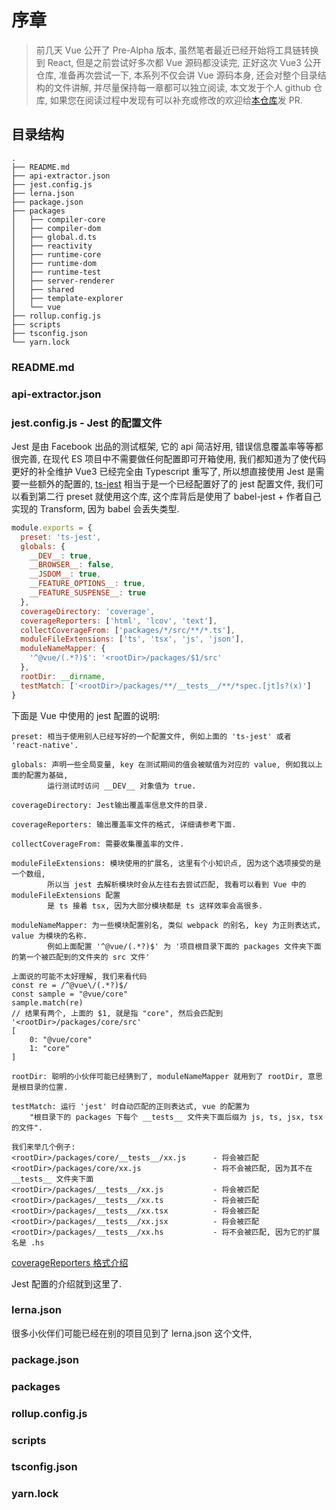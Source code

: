 # 序章

> 前几天 Vue 公开了 Pre-Alpha 版本, 
虽然笔者最近已经开始将工具链转换到 React, 但是之前尝试好多次都 Vue 源码都没读完, 
正好这次 Vue3 公开仓库, 准备再次尝试一下, 本系列不仅会讲 Vue 源码本身, 
还会对整个目录结构的文件讲解, 并尽量保持每一章都可以独立阅读, 本文发于个人 github 仓库,
如果您在阅读过程中发现有可以补充或修改的欢迎给[本仓库](https://github.com/muxi2015/modern-magic/tree/master/blog/Vue3%20Pre-Alpha%20%E6%BA%90%E7%A0%81%E9%98%85%E8%AF%BB%E7%AC%94%E8%AE%B0)发 PR.

## 目录结构

```
.
├── README.md
├── api-extractor.json
├── jest.config.js
├── lerna.json
├── package.json
├── packages
│   ├── compiler-core
│   ├── compiler-dom
│   ├── global.d.ts
│   ├── reactivity
│   ├── runtime-core
│   ├── runtime-dom
│   ├── runtime-test
│   ├── server-renderer
│   ├── shared
│   ├── template-explorer
│   └── vue
├── rollup.config.js
├── scripts
├── tsconfig.json
└── yarn.lock

```

### README.md

### api-extractor.json

### jest.config.js - Jest 的配置文件

Jest 是由 Facebook 出品的测试框架, 它的 api 简洁好用, 错误信息覆盖率等等都很完善, 
在现代 ES 项目中不需要做任何配置即可开箱使用, 我们都知道为了使代码更好的补全维护 Vue3 
已经完全由 Typescript 重写了, 所以想直接使用 Jest 是需要一些额外的配置的, [ts-jest](https://github.com/kulshekhar/ts-jest)
相当于是一个已经配置好了的 jest 配置文件, 我们可以看到第二行 preset 就使用这个库, 这个库背后是使用了 babel-jest + 作者自己实现的 Transform, 因为 babel 会丢失类型.
```javascript
module.exports = {
  preset: 'ts-jest',
  globals: {
    __DEV__: true,
    __BROWSER__: false,
    __JSDOM__: true,
    __FEATURE_OPTIONS__: true,
    __FEATURE_SUSPENSE__: true
  },
  coverageDirectory: 'coverage',
  coverageReporters: ['html', 'lcov', 'text'],
  collectCoverageFrom: ['packages/*/src/**/*.ts'],
  moduleFileExtensions: ['ts', 'tsx', 'js', 'json'],
  moduleNameMapper: {
    '^@vue/(.*?)$': '<rootDir>/packages/$1/src'
  },
  rootDir: __dirname,
  testMatch: ['<rootDir>/packages/**/__tests__/**/*spec.[jt]s?(x)']
}
```
下面是 Vue 中使用的 jest 配置的说明:

```ecmascript 6
preset: 相当于使用别人已经写好的一个配置文件, 例如上面的 'ts-jest' 或者 'react-native'.

globals: 声明一些全局变量, key 在测试期间的值会被赋值为对应的 value, 例如我以上面的配置为基础,
        运行测试时访问 __DEV__ 对象值为 true.
         
coverageDirectory: Jest输出覆盖率信息文件的目录.

coverageReporters: 输出覆盖率文件的格式, 详细请参考下面.

collectCoverageFrom: 需要收集覆盖率的文件.

moduleFileExtensions: 模块使用的扩展名, 这里有个小知识点, 因为这个选项接受的是一个数组, 
        所以当 jest 去解析模块时会从左往右去尝试匹配, 我看可以看到 Vue 中的 moduleFileExtensions 配置
        是 ts 接着 tsx, 因为大部分模块都是 ts 这样效率会高很多.

moduleNameMapper: 为一些模块配置别名, 类似 webpack 的别名, key 为正则表达式, value 为模块的名称. 
        例如上面配置 '^@vue/(.*?)$' 为 '项目根目录下面的 packages 文件夹下面的第一个被匹配到的文件夹的 src 文件' 

上面说的可能不太好理解, 我们来看代码
const re = /^@vue\/(.*?)$/
const sample = "@vue/core"
sample.match(re)
// 结果有两个, 上面的 $1, 就是指 "core", 然后会匹配到 '<rootDir>/packages/core/src'
[
    0: "@vue/core"
    1: "core"
]

rootDir: 聪明的小伙伴可能已经猜到了, moduleNameMapper 就用到了 rootDir, 意思是根目录的位置.

testMatch: 运行 'jest' 时自动匹配的正则表达式, vue 的配置为 
    "根目录下的 packages 下每个 __tests__ 文件夹下面后缀为 js, ts, jsx, tsx 的文件".

我们来举几个例子:
<rootDir>/packages/core/__tests__/xx.js      - 将会被匹配
<rootDir>/packages/core/xx.js                - 将不会被匹配, 因为其不在 __tests__ 文件夹下面
<rootDir>/packages/__tests__/xx.js           - 将会被匹配
<rootDir>/packages/__tests__/xx.ts           - 将会被匹配
<rootDir>/packages/__tests__/xx.tsx          - 将会被匹配
<rootDir>/packages/__tests__/xx.jsx          - 将会被匹配
<rootDir>/packages/__tests__/xx.hs           - 将不会被匹配, 因为它的扩展名是 .hs
```

[coverageReporters 格式介绍](https://istanbul.js.org/docs/advanced/alternative-reporters/)

Jest 配置的介绍就到这里了.

### lerna.json

很多小伙伴们可能已经在别的项目见到了 lerna.json 这个文件,

### package.json

### packages

### rollup.config.js

### scripts

### tsconfig.json

### yarn.lock